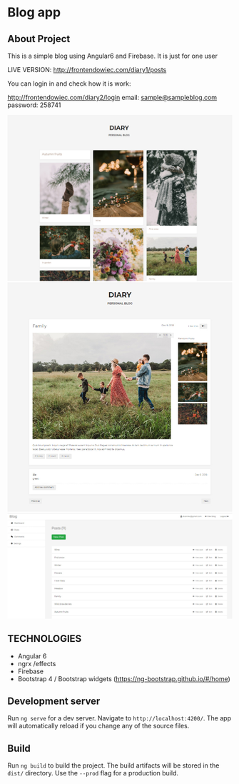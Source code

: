 # Blog app

## About Project

This is a simple blog using Angular6 and Firebase. It is just for one user

LIVE VERSION: http://frontendowiec.com/diary1/posts

You can login in  and check how it is work:

http://frontendowiec.com/diary2/login
email: sample@sampleblog.com
password: 258741

![myimage-alt-tag](https://github.com/idVarNew/blog/blob/master/src/assets/cover1.jpg?raw=true)
![myimage-alt-tag](https://github.com/idVarNew/blog/blob/master/src/assets/cover2.jpg?raw=true)
![myimage-alt-tag](https://github.com/idVarNew/blog/blob/master/src/assets/cover3.jpg?raw=true)


## TECHNOLOGIES

- Angular 6
- ngrx /effects
- Firebase
- Bootstrap 4 / Bootstrap widgets (https://ng-bootstrap.github.io/#/home)

## Development server

Run `ng serve` for a dev server. Navigate to `http://localhost:4200/`. The app will automatically reload if you change any of the source files.

## Build

Run `ng build` to build the project. The build artifacts will be stored in the `dist/` directory. Use the `--prod` flag for a production build.

